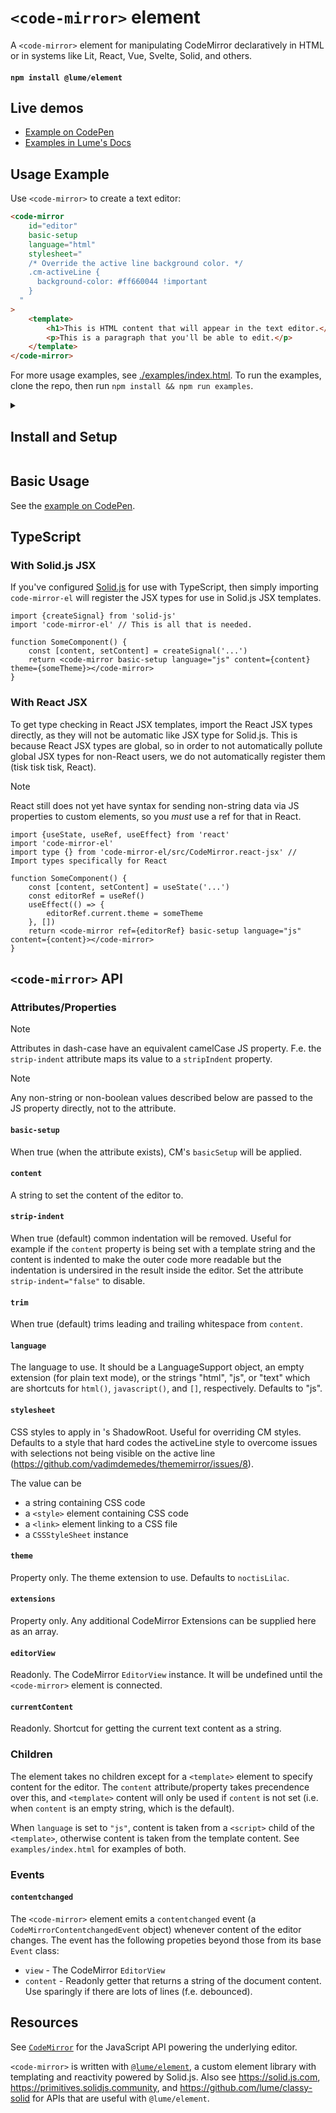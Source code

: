 # `<code-mirror>` element

A `<code-mirror>` element for manipulating CodeMirror declaratively in HTML or
in systems like Lit, React, Vue, Svelte, Solid, and others.

<h4><code><strong>npm install @lume/element</strong></code></h4>

## Live demos

- [Example on CodePen](https://codepen.io/trusktr/pen/poGZYOy?editors=1000)
- [Examples in Lume's Docs](https://docs.lume.io)

## Usage Example

Use `<code-mirror>` to create a text editor:

```html
<code-mirror
	id="editor"
	basic-setup
	language="html"
	stylesheet="
    /* Override the active line background color. */
    .cm-activeLine {
      background-color: #ff660044 !important
    }
  "
>
	<template>
		<h1>This is HTML content that will appear in the text editor.</h1>
		<p>This is a paragraph that you'll be able to edit.</p>
	</template>
</code-mirror>
```

For more usage examples, see [./examples/index.html](./examples/index.html). To
run the examples, clone the repo, then run `npm install && npm run examples`.

<details><summary><h2>Install and Setup</h2></summary>

> **STUB:** This section needs expansion, but should be enough for anyone
> familiar with common build tooling in the webdev/JS ecosystem. Contributions
> very welcome!

<details><summary><h3>CDN method (no compiler or command line knowledge needed)</h3></summary>

Follow the guide on [installing `lume` from
CDN](https://docs.lume.io/guide/install/?id=cdn-easiest), but simply replace
`lume` with `code-mirror-el`. The process is otherwise the same.

Here's a [live example on
CodePen](https://codepen.io/trusktr/pen/poGZYOy?editors=1000) based on those
instructions.

</details>

<details><summary><h3>Local install</h3></summary>

This assumes some familiarity with command lines and JavScript build tools.

First make sure you've installed Node.js so that we have the `npm` package manager avaiable.

Install the `code-mirror-el` package using the following in a terminal:

```sh
npm install code-mirror-el
```

Now, `import` into your project and start using the element in HTML, JSX, `html` template tags, etc.

```js
import 'code-mirror-el'

// Ready to use
```

Optionally import the classes (especially useful for type annotations in TypeScript).

```js
import {CodeMirror, CodeMirrorContentchangedEvent} from 'code-mirror-el'

const editor = document.querySelector('#editor') as CodeMirror

editor.addEventListener('contentchanged', (event: CodeMirrorContentchangedEvent) => {
  // ...
})
```

</details>

</details>

## Basic Usage

See the [example on CodePen](https://codepen.io/trusktr/pen/poGZYOy?editors=1000).

## TypeScript

### With Solid.js JSX

If you've configured [Solid.js](https://solidjs.com) for use with TypeScript,
then simply importing `code-mirror-el` will register the JSX types for use
in Solid.js JSX templates.

```tsx
import {createSignal} from 'solid-js'
import 'code-mirror-el' // This is all that is needed.

function SomeComponent() {
	const [content, setContent] = createSignal('...')
	return <code-mirror basic-setup language="js" content={content} theme={someTheme}></code-mirror>
}
```

### With React JSX

To get type checking in React JSX templates, import the React JSX types
directly, as they will not be automatic like JSX type for Solid.js. This is
because React JSX types are global, so in order to not automatically pollute
global JSX types for non-React users, we do not automatically register them
(tisk tisk tisk, React).

> [!Note]
> React still does not yet have syntax for sending non-string data via JS
> properties to custom elements, so you _must_ use a ref for that in React.

```tsx
import {useState, useRef, useEffect} from 'react'
import 'code-mirror-el'
import type {} from 'code-mirror-el/src/CodeMirror.react-jsx' // Import types specifically for React

function SomeComponent() {
	const [content, setContent] = useState('...')
	const editorRef = useRef()
	useEffect(() => {
		editorRef.current.theme = someTheme
	}, [])
	return <code-mirror ref={editorRef} basic-setup language="js" content={content}></code-mirror>
}
```

## `<code-mirror>` API

### Attributes/Properties

> [!Note]
> Attributes in dash-case have an equivalent camelCase JS property. F.e. the
> `strip-indent` attribute maps its value to a `stripIndent` property.

> [!Note]
> Any non-string or non-boolean values described below are passed to the JS property directly,
> not to the attribute.

#### `basic-setup`

When true (when the attribute exists), CM's `basicSetup` will be applied.

#### `content`

A string to set the content of the editor to.

#### `strip-indent`

When true (default) common indentation will be removed. Useful for
example if the `content` property is being set with a template string and
the content is indented to make the outer code more readable but the
indentation is undersired in the result inside the editor. Set the attribute
`strip-indent="false"` to disable.

#### `trim`

When true (default) trims leading and trailing whitespace from `content`.

#### `language`

The language to use. It should be a LanguageSupport object, an empty
extension (for plain text mode), or the strings "html", "js", or "text"
which are shortcuts for `html()`, `javascript()`, and `[]`, respectively.
Defaults to "js".

#### `stylesheet`

CSS styles to apply in <code-mirror>'s ShadowRoot. Useful for overriding
CM styles. Defaults to a style that hard codes the activeLine style to
overcome issues with selections not being visible on the active line
(https://github.com/vadimdemedes/thememirror/issues/8).

The value can be

- a string containing CSS code
- a `<style>` element containing CSS code
- a `<link>` element linking to a CSS file
- a `CSSStyleSheet` instance

#### `theme`

Property only. The theme extension to use. Defaults to `noctisLilac`.

#### `extensions`

Property only. Any additional CodeMirror Extensions can be supplied here as an array.

#### `editorView`

Readonly. The CodeMirror `EditorView` instance. It will be undefined until the `<code-mirror>` element is connected.

#### `currentContent`

Readonly. Shortcut for getting the current text content as a string.

### Children

The element takes no children except for a `<template>` element to specify
content for the editor. The `content` attribute/property takes precendence over
this, and `<template>` content will only be used if `content` is not set (i.e.
when `content` is an empty string, which is the default).

When `language` is set to `"js"`, content is taken from a `<script>` child of
the `<template>`, otherwise content is taken from the template content. See
`examples/index.html` for examples of both.

### Events

#### `contentchanged`

The `<code-mirror>` element emits a `contentchanged` event (a
`CodeMirrorContentchangedEvent` object) whenever content of the editor changes.
The event has the following propeties beyond those from its base `Event` class:

- `view` - The CodeMirror `EditorView`
- `content` - Readonly getter that returns a string of the document content. Use sparingly if there are lots of lines (f.e. debounced).

## Resources

See [`CodeMirror`](https://codemirror.net) for the JavaScript API powering the
underlying editor.

`<code-mirror>` is written with
[`@lume/element`](https://github.com/lume/element), a custom element library
with templating and reactivity powered by Solid.js. Also see
https://solid.js.com, https://primitives.solidjs.community, and
https://github.com/lume/classy-solid for APIs that are useful with
`@lume/element`.
